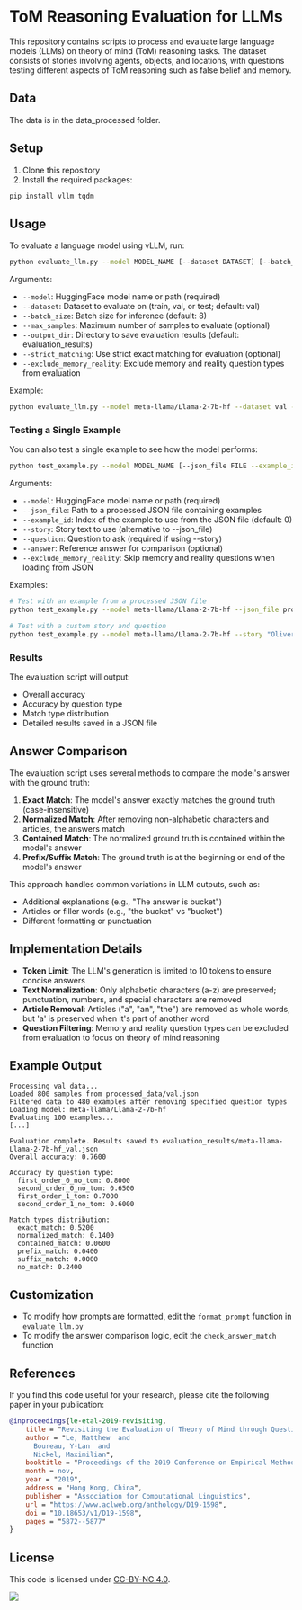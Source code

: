 # ToM Reasoning Evaluation for LLMs

This repository contains scripts to process and evaluate large language models (LLMs) on theory of mind (ToM) reasoning tasks. The dataset consists of stories involving agents, objects, and locations, with questions testing different aspects of ToM reasoning such as false belief and memory.

## Data

The data is in the data_processed folder.

## Setup

1. Clone this repository
2. Install the required packages:

```bash
pip install vllm tqdm
```

## Usage

To evaluate a language model using vLLM, run:

```bash
python evaluate_llm.py --model MODEL_NAME [--dataset DATASET] [--batch_size BATCH_SIZE] [--max_samples MAX_SAMPLES]
```

Arguments:
- `--model`: HuggingFace model name or path (required)
- `--dataset`: Dataset to evaluate on (train, val, or test; default: val)
- `--batch_size`: Batch size for inference (default: 8)
- `--max_samples`: Maximum number of samples to evaluate (optional)
- `--output_dir`: Directory to save evaluation results (default: evaluation_results)
- `--strict_matching`: Use strict exact matching for evaluation (optional)
- `--exclude_memory_reality`: Exclude memory and reality question types from evaluation

Example:
```bash
python evaluate_llm.py --model meta-llama/Llama-2-7b-hf --dataset val --batch_size 16 --max_samples 100 --exclude_memory_reality
```

### Testing a Single Example

You can also test a single example to see how the model performs:

```bash
python test_example.py --model MODEL_NAME [--json_file FILE --example_id ID | --story STORY --question QUESTION]
```

Arguments:
- `--model`: HuggingFace model name or path (required)
- `--json_file`: Path to a processed JSON file containing examples
- `--example_id`: Index of the example to use from the JSON file (default: 0)
- `--story`: Story text to use (alternative to --json_file)
- `--question`: Question to ask (required if using --story)
- `--answer`: Reference answer for comparison (optional)
- `--exclude_memory_reality`: Skip memory and reality questions when loading from JSON

Examples:
```bash
# Test with an example from a processed JSON file
python test_example.py --model meta-llama/Llama-2-7b-hf --json_file processed_data/val.json --example_id 5 --exclude_memory_reality

# Test with a custom story and question
python test_example.py --model meta-llama/Llama-2-7b-hf --story "Oliver entered the room. The apple is in the basket. Oliver moved the apple to the drawer." --question "Where is the apple now?" --answer "drawer"
```

### Results

The evaluation script will output:
- Overall accuracy
- Accuracy by question type
- Match type distribution
- Detailed results saved in a JSON file

## Answer Comparison

The evaluation script uses several methods to compare the model's answer with the ground truth:

1. **Exact Match**: The model's answer exactly matches the ground truth (case-insensitive)
2. **Normalized Match**: After removing non-alphabetic characters and articles, the answers match
3. **Contained Match**: The normalized ground truth is contained within the model's answer
4. **Prefix/Suffix Match**: The ground truth is at the beginning or end of the model's answer

This approach handles common variations in LLM outputs, such as:
- Additional explanations (e.g., "The answer is bucket")
- Articles or filler words (e.g., "the bucket" vs "bucket")
- Different formatting or punctuation

## Implementation Details

- **Token Limit**: The LLM's generation is limited to 10 tokens to ensure concise answers
- **Text Normalization**: Only alphabetic characters (a-z) are preserved; punctuation, numbers, and special characters are removed
- **Article Removal**: Articles ("a", "an", "the") are removed as whole words, but 'a' is preserved when it's part of another word
- **Question Filtering**: Memory and reality question types can be excluded from evaluation to focus on theory of mind reasoning

## Example Output

```
Processing val data...
Loaded 800 samples from processed_data/val.json
Filtered data to 480 examples after removing specified question types
Loading model: meta-llama/Llama-2-7b-hf
Evaluating 100 examples...
[...]

Evaluation complete. Results saved to evaluation_results/meta-llama-Llama-2-7b-hf_val.json
Overall accuracy: 0.7600

Accuracy by question type:
  first_order_0_no_tom: 0.8000
  second_order_0_no_tom: 0.6500
  first_order_1_tom: 0.7000
  second_order_1_no_tom: 0.6000

Match types distribution:
  exact_match: 0.5200
  normalized_match: 0.1400
  contained_match: 0.0600
  prefix_match: 0.0400
  suffix_match: 0.0000
  no_match: 0.2400
```

## Customization

- To modify how prompts are formatted, edit the `format_prompt` function in `evaluate_llm.py`
- To modify the answer comparison logic, edit the `check_answer_match` function

## References

If you find this code useful for your research, please cite the following paper in your publication:


```bibtex
@inproceedings{le-etal-2019-revisiting,
    title = "Revisiting the Evaluation of Theory of Mind through Question Answering",
    author = "Le, Matthew  and
      Boureau, Y-Lan  and
      Nickel, Maximilian",
    booktitle = "Proceedings of the 2019 Conference on Empirical Methods in Natural Language Processing and the 9th International Joint Conference on Natural Language Processing (EMNLP-IJCNLP)",
    month = nov,
    year = "2019",
    address = "Hong Kong, China",
    publisher = "Association for Computational Linguistics",
    url = "https://www.aclweb.org/anthology/D19-1598",
    doi = "10.18653/v1/D19-1598",
    pages = "5872--5877"
}
```

## License 

This code is licensed under [CC-BY-NC 4.0](https://creativecommons.org/licenses/by-nc/4.0/).

![](https://img.shields.io/badge/License-CC%20BY--NC%204.0-lightgrey.svg)

